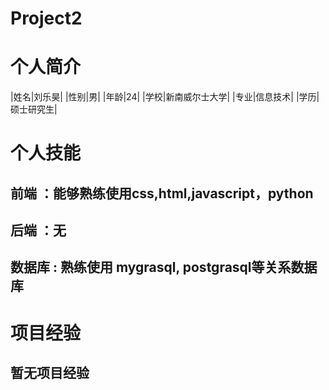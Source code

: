# Project2
# 个人简介
|姓名|刘乐昊|
|性别|男|
|年龄|24|
|学校|新南威尔士大学|
|专业|信息技术|
|学历|硕士研究生|

# 个人技能
## 前端 ：能够熟练使用css,html,javascript，python
## 后端 ：无
## 数据库 : 熟练使用 mygrasql, postgrasql等关系数据库

# 项目经验
## 暂无项目经验


